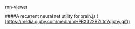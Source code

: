 rnn-viewer

####A recurrent neural net utility for brain.js 
![https://media.giphy.com/media/mHPBX322BZLtm/giphy.gif()